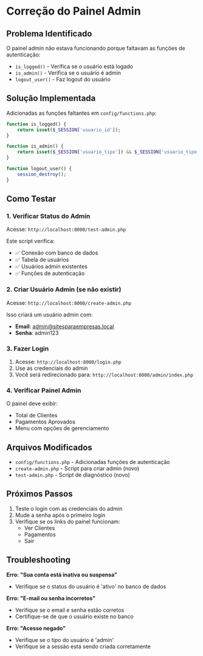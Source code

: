 # Correção do Painel Admin

## Problema Identificado

O painel admin não estava funcionando porque faltavam as funções de autenticação:
- `is_logged()` - Verifica se o usuário está logado
- `is_admin()` - Verifica se o usuário é admin
- `logout_user()` - Faz logout do usuário

## Solução Implementada

Adicionadas as funções faltantes em `config/functions.php`:

```php
function is_logged() {
    return isset($_SESSION['usuario_id']);
}

function is_admin() {
    return isset($_SESSION['usuario_tipo']) && $_SESSION['usuario_tipo'] === 'admin';
}

function logout_user() {
    session_destroy();
}
```

## Como Testar

### 1. Verificar Status do Admin
Acesse: `http://localhost:8000/test-admin.php`

Este script verifica:
- ✅ Conexão com banco de dados
- ✅ Tabela de usuários
- ✅ Usuários admin existentes
- ✅ Funções de autenticação

### 2. Criar Usuário Admin (se não existir)
Acesse: `http://localhost:8000/create-admin.php`

Isso criará um usuário admin com:
- **Email**: admin@sitesparaempresas.local
- **Senha**: admin123

### 3. Fazer Login
1. Acesse: `http://localhost:8000/login.php`
2. Use as credenciais do admin
3. Você será redirecionado para: `http://localhost:8000/admin/index.php`

### 4. Verificar Painel Admin
O painel deve exibir:
- Total de Clientes
- Pagamentos Aprovados
- Menu com opções de gerenciamento

## Arquivos Modificados

- `config/functions.php` - Adicionadas funções de autenticação
- `create-admin.php` - Script para criar admin (novo)
- `test-admin.php` - Script de diagnóstico (novo)

## Próximos Passos

1. Teste o login com as credenciais do admin
2. Mude a senha após o primeiro login
3. Verifique se os links do painel funcionam:
   - Ver Clientes
   - Pagamentos
   - Sair

## Troubleshooting

**Erro: "Sua conta está inativa ou suspensa"**
- Verifique se o status do usuário é 'ativo' no banco de dados

**Erro: "E-mail ou senha incorretos"**
- Verifique se o email e senha estão corretos
- Certifique-se de que o usuário existe no banco

**Erro: "Acesso negado"**
- Verifique se o tipo do usuário é 'admin'
- Verifique se a sessão está sendo criada corretamente
